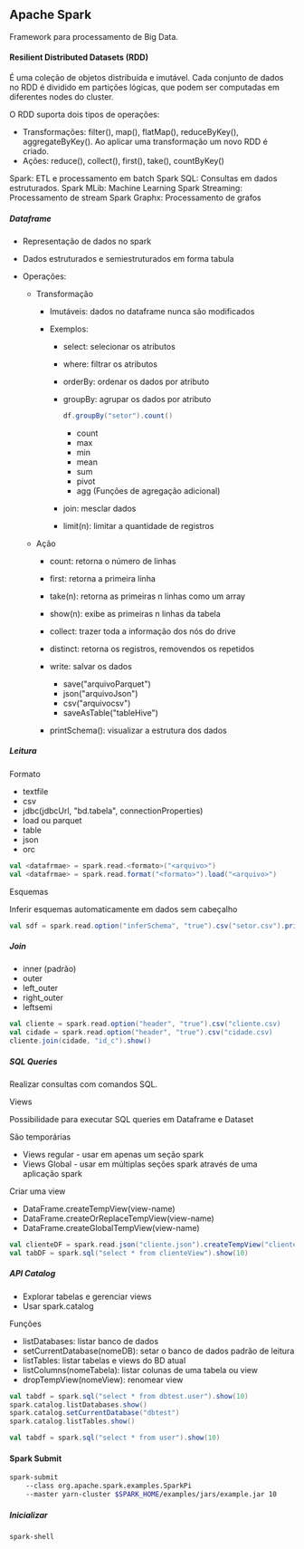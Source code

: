 ## Apache Spark

Framework para processamento de Big Data.

#### Resilient Distributed Datasets (RDD)

É uma coleção de objetos distribuída e imutável. Cada conjunto de dados no RDD é dividido em partições lógicas, que podem ser computadas em diferentes nodes do cluster.

O RDD suporta dois tipos de operações:
- Transformações: filter(), map(), flatMap(), reduceByKey(), aggregateByKey(). Ao aplicar uma transformação um novo RDD é criado.
- Ações: reduce(), collect(), first(), take(), countByKey()

Spark: ETL e processamento em batch
Spark SQL: Consultas em dados estruturados. 
Spark MLib: Machine Learning
Spark Streaming: Processamento de stream
Spark Graphx: Processamento de grafos

##### Dataframe

- Representação de dados no spark
- Dados estruturados e semiestruturados em forma tabula
- Operações: 

    - Transformação

        - Imutáveis: dados no dataframe nunca são modificados
        - Exemplos:

            - select: selecionar os atributos
            - where: filtrar os atributos
            - orderBy: ordenar os dados por atributo
            - groupBy: agrupar os dados por atributo

                ```scala
                df.groupBy("setor").count()
                ```

                - count
                - max
                - min
                - mean
                - sum
                - pivot
                - agg (Funções de agregação adicional)

            - join: mesclar dados
            - limit(n): limitar a quantidade de registros

    - Ação

        - count: retorna o número de linhas
        - first: retorna a primeira linha
        - take(n): retorna as primeiras n linhas como um array
        - show(n): exibe as primeiras n linhas da tabela
        - collect: trazer toda a informação dos nós do drive
        - distinct: retorna os registros, removendos os repetidos
        - write: salvar os dados

            - save("arquivoParquet")
            - json("arquivoJson")
            - csv("arquivocsv")
            - saveAsTable("tableHive")

        - printSchema(): visualizar a estrutura dos dados

##### Leitura

Formato
- textfile
- csv
- jdbc(jdbcUrl, "bd.tabela", connectionProperties)
- load ou parquet
- table
- json
- orc

```scala
val <datafrmae> = spark.read.<formato>("<arquivo>")
val <datafrmae> = spark.read.format("<formato>").load("<arquivo>")
```

Esquemas

Inferir esquemas automaticamente em dados sem cabeçalho

```scala
val sdf = spark.read.option("inferSchema", "true").csv("setor.csv").printSchema()
```

##### Join

- inner (padrão)
- outer
- left_outer
- right_outer
- leftsemi

```scala
val cliente = spark.read.option("header", "true").csv("cliente.csv)
val cidade = spark.read.option("header", "true").csv("cidade.csv)
cliente.join(cidade, "id_c").show()
```

##### SQL Queries

Realizar consultas com comandos SQL.

Views

Possibilidade para executar SQL queries em Dataframe e Dataset

São temporárias
- Views regular - usar em apenas um seção spark
- Views Global - usar em múltiplas seções spark através de uma aplicação spark

Criar uma view
- DataFrame.createTempView(view-name)
- DataFrame.createOrReplaceTempView(view-name)
- DataFrame.createGlobalTempView(view-name)

```scala
val clienteDF = spark.read.json("cliente.json").createTempView("clienteView")
val tabDF = spark.sql("select * from clienteView").show(10)
```

##### API Catalog

- Explorar tabelas e gerenciar views
- Usar spark.catalog

Funções

- listDatabases: listar banco de dados
- setCurrentDatabase(nomeDB): setar o banco de dados padrão de leitura
- listTables: listar tabelas e views do BD atual
- listColumns(nomeTabela): listar colunas de uma tabela ou view
- dropTempView(nomeView): renomear view

```scala
val tabdf = spark.sql("select * from dbtest.user").show(10)
spark.catalog.listDatabases.show()
spark.catalog.setCurrentDatabase("dbtest")
spark.catalog.listTables.show()

val tabdf = spark.sql("select * from user").show(10)
```

#### Spark Submit

```bash
spark-submit 
    --class org.apache.spark.examples.SparkPi 
    --master yarn-cluster $SPARK_HOME/examples/jars/example.jar 10
```

##### Inicializar

```bash
spark-shell
```